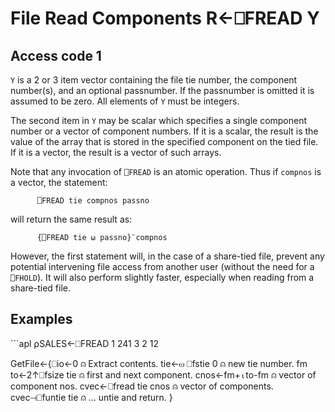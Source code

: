 <!-- Hidden search keywords -->
<div style="display: none;">
  ⎕FREAD FREAD
</div>






<h1 class="heading"><span class="name">File Read Components</span> <span class="command">R←⎕FREAD Y</span></h1>


## Access code 1


`Y` is a  2 or 3 item  vector containing the file tie number, the component number(s), and an optional passnumber.  If the passnumber is omitted it is assumed to be zero. All elements of `Y` must be integers.


The second item in `Y` may be scalar which specifies a single component number or a vector of component numbers. If it is a scalar, the result is the value of the array that is stored in the specified component on the tied file. If it is a vector, the result is a vector of such arrays.




Note that any invocation of  `⎕FREAD` is an atomic operation.  Thus if `compnos` is a vector, the statement:
```apl
      ⎕FREAD tie compnos passno
```


will return the same result as:
```apl
      {⎕FREAD tie ⍵ passno}¨compnos
```



However, the first statement will, in the case of a share-tied file,  prevent any potential intervening file access from another user (without the need for a  `⎕FHOLD`). It will also perform slightly faster, especially when reading from a share-tied file.

<h2 class="example">Examples</h2>
```apl
      ⍴SALES←⎕FREAD 1 241
3 2 12
 
GetFile←{⎕io←0                ⍝ Extract contents.
    tie←⍵ ⎕fstie 0            ⍝ new tie number.
    fm to←2↑⎕fsize tie        ⍝ first and next component.
    cnos←fm+⍳to-fm            ⍝ vector of component nos.
    cvec←⎕fread tie cnos      ⍝ vector of components.
    cvec⊣⎕funtie tie        ⍝ ... untie and return.
}
```


